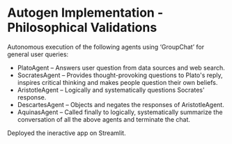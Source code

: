 # Autogen Implementation - Philosophical Validations

Autonomous execution of the following agents using ‘GroupChat’ for general user queries:
<ul type = 'triangle'> <li> PlatoAgent – Answers user question from data sources and web search. </li>
<li> SocratesAgent – Provides thought-provoking questions to Plato's reply, inspires critical thinking and makes people question their own beliefs. </li>
<li> AristotleAgent – Logically and systematically questions Socrates' response.
<li> DescartesAgent – Objects and negates the responses of AristotleAgent. </li>
<li> AquinasAgent – Called finally to logically, systematically summarize the conversation of all the above agents and terminate the chat. </li> </ul>
   
Deployed the ineractive app on Streamlit.
